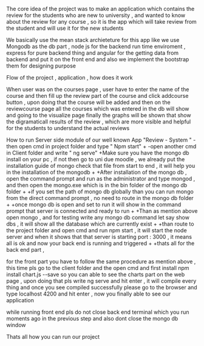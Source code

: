 The core idea of the project was to make an application which contains the review for the students who are new to university , and wanted to know about the review for any course , so it is the app which will take review from the student and will use it for the new students

We basically use the mean stack archieteture for this app like we use Mongodb as the db part , node js for the backend run time enviroment , express for pure backend thing and angular for the getting data from backend and put it on the front end and also we implement the bootstrap them for designing purpose



Flow of the project , application , how does it work

When user was on the courses page , user have to enter the name of the course and then fill up the review part of the course and click addcourse button , upon doing that the course will be added and then on the reviewcourse page all the courses which was entered in the db will show and going to the visualize page finally the graphs will be shown that show the digramaticall results of the review , which are more visible and helpful for the students to understand the actual reviews



How to run Server side module of our well known App "Review - System "
-then open cmd in project folder and type " Npm start"	+
-open another cmd in Client folder and write " ng serve"	+Make sure you have the mongo db install on your pc , if not then go to uni due moodle , we already put the installation guide of mongo check that file from start to end , it will help you in the installation of the mongodb
+
+After installation of the mongo db , open the command prompt and run as the administrator and type mongod , and then open the mongo.exe which is in the bin folder of the mongo db folder
+
+if you set the path of mongo db globally than you can run mongo from the direct command prompt , no need to route in the mongo db folder 
+
+once mongo db is open and set to run it will show in the command prompt that server is connected and ready to run
+
+Than as mention above open mongo , and for testing write any mongo db command let say show dbs , it will show all the database which are currently exist 
+
+than route to the project folder and open cmd and run npm start , it will start the node server and when it shows that that server is starting port : 3000 , it means all is ok and now your back end is running and triggered
+
+thats all for the back end part , 


for the front part you have to follow the same procedure as mention above , this time pls go to the client folder and the open cmd and first install npm install chart.js --save so you can able to see the charts part on the web page , upon doing that pls write ng serve and hit enter , it will compile every thing and once you see compiled successfully please go to the browser and type localhost 4200 and hit enter , now you finally able to see our application

while running front end pls do not close back end terminal which you run moments ago in the previous step and also dont close the mongo db window



Thats all how you can run our project
